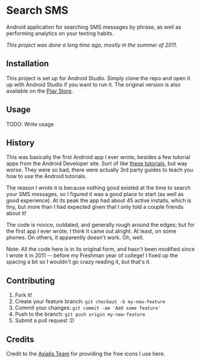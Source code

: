 # Search SMS

Android application for searching SMS messages by phrase, as well as performing analytics on your texting habits.

*This project was done a long time ago, mostly in the summer of 2011.*

## Installation

This project is set up for Android Studio. Simply clone the repo and open it up with Android Studio if you want to run it. The original version is also available on the [Play Store](https://play.google.com/store/apps/details?id=com.kac.sms).

## Usage

TODO: Write usage

## History

This was basically the first Android app I ever wrote, besides a few tutorial apps from the Android Developer site. Sort of like [these tutorials](http://developer.android.com/training), but way worse. They were so bad, there were actually 3rd party guides to teach you how to use the Android tutorials.

The reason I wrote it is because nothing good existed at the time to search your SMS messages, so I figured it was a good place to start (as well as good experience). At its peak the app had about 45 active installs, which is tiny, but more than I had expected given that I only told a couple friends about it!

The code is novice, outdated, and generally rough around the edges; but for the first app I ever wrote, I think it came out alright. At least, on some phones. On others, it apparently doesn't work. Oh, well.

Note:
All the code here is in its original form, and hasn't been modified since I wrote it in 2011 -- before my Freshman year of college! I fixed up the spacing a bit so I wouldn't go crazy reading it, but that's it.

## Contributing

1. Fork it!
2. Create your feature branch: `git checkout -b my-new-feature`
3. Commit your changes: `git commit -am 'Add some feature'`
4. Push to the branch: `git push origin my-new-feature`
5. Submit a pull request :D

## Credits

Credit to the [Axialis Team](http://www.axialis.com/free/icons/) for providing the free icons I use here.
